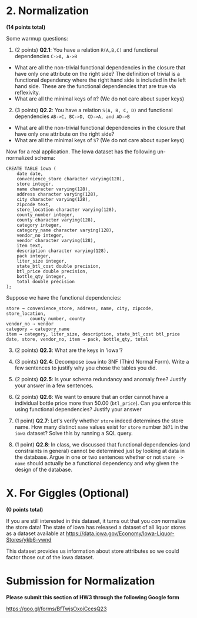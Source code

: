 # 2. Normalization

**(14 points total)** 


Some warmup questions:

1. (2 points) **Q2.1**: You have a relation `R(A,B,C)` and functional dependencies 
  `C->A, A->B`

  * What are all the non-trivial functional dependencies in the closure
    that have  only one attribute on the right side? The definition of trivial is a functional dependency where the right hand side is included in the left hand side. These are the functional dependencies that are true via reflexivity.
  * What are all the minimal keys of `R`? (We do not care about super keys)

2. (3 points) **Q2.2**: You have a relation `S(A, B, C, D)` and functional dependencies 
  `AB->C, BC->D, CD->A, and AD->B`

  * What are all the non-trivial functional dependencies in the closure
    that have  only one attribute on the right side?
  * What are all the minimal keys of `S`? (We do not care about super keys)

Now for a real application. 
The Iowa dataset has the following un-normalized schema:

    CREATE TABLE iowa (
        date date,
        convenience_store character varying(128),
        store integer,
        name character varying(128),
        address character varying(128),
        city character varying(128),
        zipcode text,
        store_location character varying(128),
        county_number integer,
        county character varying(128),
        category integer,
        category_name character varying(128),
        vendor_no integer,
        vendor character varying(128),
        item text,
        description character varying(128),
        pack integer,
        liter_size integer,
        state_btl_cost double precision,
        btl_price double precision,
        bottle_qty integer,
        total double precision
    );

Suppose we have the functional dependencies:

    store → convenience_store, address, name, city, zipcode, store_location,
             county_number, county
    vendor_no → vendor
    category → category_name
    item → category, liter_size, description, state_btl_cost btl_price
    date, store, vendor_no, item → pack, bottle_qty, total


3. (2 points) **Q2.3**: What are the keys in 'iowa'?

4. (3 points) **Q2.4**: Decompose `iowa` into 3NF (Third Normal Form).  Write a few sentences to justify why you chose the tables you did.  

5. (2 points) **Q2.5**: Is your schema redundancy and anomaly free?  Justify your answer in
a few sentences.

6. (2 points) **Q2.6**: We want to ensure that an order cannot have a individual bottle price more than
50.00 (`btl_price`).  Can you enforce this using functional dependencies?  Justify your answer

7. (1 point) **Q2.7**: Let's verify whether `store` indeed determines the store name. How many distinct `name` values exist for `store` number `3871` in the `iowa` dataset?  Solve this by running a SQL query.

8. (1 point) **Q2.8**: In class, we discussed that functional dependencies (and constraints in general) cannot be determined just by looking at data in the database. Argue in one or two sentences whether or not `store -> name` should actually be a functional dependency and why given the design of the database.  

# X.  For Giggles (Optional)

**(0 points total)**

If you are still interested in this dataset, it turns out that you _can_ normalize the store data!
The state of iowa has released a dataset of all liquor stores as a dataset available at
https://data.iowa.gov/Economy/Iowa-Liquor-Stores/ykb6-ywnd

This dataset provides us information about store attributes so we could factor those out of the iowa dataset.


# Submission for Normalization

**Please submit this section of HW3 through the following Google form**

https://goo.gl/forms/BfTwjsOxoiCcesQ23
